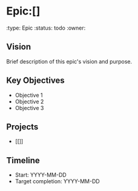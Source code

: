 # Epic:[]
:type: Epic
:status: todo
:owner: 

## Vision
Brief description of this epic's vision and purpose.

## Key Objectives
- Objective 1
- Objective 2
- Objective 3

## Projects
- [[]]

## Timeline
- Start: YYYY-MM-DD
- Target completion: YYYY-MM-DD 